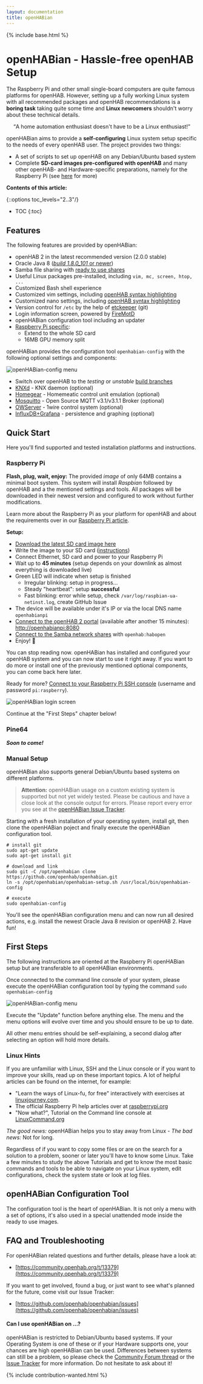 ```yaml
---
layout: documentation
title: openHABian
---
```


{% include base.html %}

# openHABian - Hassle-free openHAB Setup

The Raspberry Pi and other small single-board computers are quite famous platforms for openHAB.
However, setting up a fully working Linux system with all recommended packages and openHAB recommendations is a **boring task** taking quite some time and **Linux newcomers** shouldn't worry about these technical details.

<p style="text-align:center;"><q>A home automation enthusiast doesn't have to be a Linux enthusiast!</q></p>

openHABian aims to provide a **self-configuring** Linux system setup specific to the needs of every openHAB user.
The project provides two things:

* A set of scripts to set up openHAB on any Debian/Ubuntu based system
* Complete **SD-card images pre-configured with openHAB** and many other openHAB- and Hardware-specific preparations, namely for the Raspberry Pi (see [here](TODO) for more)

**Contents of this article:**

{::options toc_levels="2..3"/}

* TOC
{:toc}

## Features

The following features are provided by openHABian:

* openHAB 2 in the latest recommended version (2.0.0 stable)
* Oracle Java 8 ([*build 1.8.0_101* or newer](https://launchpad.net/~webupd8team/+archive/ubuntu/java?field.series_filter=xenial))
* Samba file sharing with [ready to use shares](http://docs.openhab.org/installation/linux.html#mounting-locally)
* Useful Linux packages pre-installed, including `vim, mc, screen, htop, ...`
* Customized Bash shell experience
* Customized vim settings, including [openHAB syntax highlighting](https://github.com/cyberkov/openhab-vim)
* Customized nano settings, including [openHAB syntax highlighting](https://github.com/airix1/openhabnano)
* Version control for `/etc` by the help of [etckeeper](http://etckeeper.branchable.com) (git)
* Login information screen, powered by [FireMotD](https://github.com/willemdh/FireMotD)
* openHABian configuration tool including an updater
* [Raspberry Pi specific](rasppi.html):
  * Extend to the whole SD card
  * 16MB GPU memory split

openHABian provides the configuration tool `openhabian-config` with the following optional settings and components:

![openHABian-config menu](images/openHABian-config.png)

* Switch over openHAB to the *testing* or *unstable* [build branches](https://bintray.com/openhab/apt-repo2/openhab2)
* [KNXd](http://michlstechblog.info/blog/raspberry-pi-eibknx-ip-gateway-and-router-with-knxd) - KNX daemon (optional)
* [Homegear](https://www.homegear.eu/index.php/Main_Page) - Homemeatic control unit emulation (optional)
* [Mosquitto](http://mosquitto.org/) - Open Source MQTT v3.1/v3.1.1 Broker (optional)
* [OWServer](http://owfs.org/index.php?page=owserver_protocol) - 1wire control system (optional)
* [InfluxDB+Grafana](https://community.openhab.org/t/influxdb-grafana-persistence-and-graphing/13761/1) - persistence and graphing (optional)

## Quick Start

Here you'll find supported and tested installation platforms and instructions.

### Raspberry Pi

**Flash, plug, wait, enjoy:** The provided *image* of only 64MB contains a minimal boot system.
This system will install *Raspbian* followed by openHAB and a the mentioned settings and tools.
All packages will be downloaded in their newest version and configured to work without further modifications.

Learn more about the Raspberry Pi as your platform for openHAB and about the requirements over in our [Raspberry Pi article](rasppi.html).

**Setup:**

* [Download the latest SD card image here](https://github.com/ThomDietrich/openhabian/releases)
* Write the image to your SD card ([instructions](https://www.raspberrypi.org/documentation/installation/installing-images/README.md))
* Connect Ethernet, SD card and power to your Raspberry Pi
* Wait up to **45 minutes** (setup depends on your downlink as almost everything is downloaded live)
* Green LED will indicate when setup is finished
  * Irregular blinking: setup in progress...
  * Steady "heartbeat": setup **successful**
  * Fast blinking: error while setup, check `/var/log/raspbian-ua-netinst.log`, create GitHub Issue
* The device will be available under it's IP or via the local DNS name `openhabianpi`
* [Connect to the openHAB 2 portal](http://docs.openhab.org/configuration/packages.html) (available after another 15 minutes): [http://openhabianpi:8080](http://openhabianpi:8080)
* [Connect to the Samba network shares](http://docs.openhab.org/installation/linux.html#mounting-locally) with `openhab:habopen`
* Enjoy! 🎉

You can stop reading now.
openHABian has installed and configured your openHAB system and you can now start to use it right away.
If you want to do more or install one of the previously mentioned optional components, you can come back here later.

Ready for more?
[Connect to your Raspberry Pi SSH console](https://www.raspberrypi.org/documentation/remote-access/ssh/windows.md) (username and password `pi:raspberry`).

![openHABian login screen](images/openHABian-SSH-MotD.png)

Continue at the "First Steps" chapter below!

### Pine64

***Soon to come!***

### Manual Setup

openHABian also supports general Debian/Ubuntu based systems on different platforms.

> **Attention:**
> openHABian usage on a custom existing system is supported but not yet widely tested.
> Please be cautious and have a close look at the console output for errors.
> Please report every error you see at the [openHABian Issue Tracker](https://github.com/openhab/openhabian/issues).

Starting with a fresh installation of your operating system, install git, then clone the openHABian poject and finally execute the openHABian configuration tool.

```shell
# install git
sudo apt-get update
sudo apt-get install git

# download and link
sudo git -C /opt/openhabian clone https://github.com/openhab/openhabian.git
ln -s /opt/openhabian/openhabian-setup.sh /usr/local/bin/openhabian-config

# execute
sudo openhabian-config
```

You'll see the openHABian configuration menu and can now run all desired actions, e.g. install the newest Oracle Java 8 revision or openHAB 2.
Have fun!

## First Steps

The following instructions are oriented at the Raspberry Pi openHABian setup but are transferable to all openHABian environments.

Once connected to the command line console of your system, please execute the openHABian configuration tool by typing the command `sudo openhabian-config`

![openHABian-config menu](images/openHABian-config.png)

Execute the "Update" function before anything else. The menu and the menu options will evolve over time and you should ensure to be up to date.

All other menu entries should be self-explaining, a second dialog after selecting an option will hold more details.

### Linux Hints

If you are unfamiliar with Linux, SSH and the Linux console or if you want to improve your skills, read up on these important topics.
A lot of helpful articles can be found on the internet, for example:

* "Learn the ways of Linux-fu, for free" interactively with exercises at [linuxjourney.com](https://linuxjourney.com).
* The official Raspberry Pi help articles over at [raspberrypi.org](https://www.raspberrypi.org/help)
* "Now what?", Tutorial on the Command line console at [LinuxCommand.org](http://linuxcommand.org/index.php)

*The good news:* openHABian helps you to stay away from Linux - *The bad news:* Not for long.

Regardless of if you want to copy some files or are on the search for a solution to a problem, sooner or later you'll have to know some Linux.
Take a few minutes to study the above Tutorials and get to know the most basic commands and tools to be able to navigate on your Linux system, edit configurations, check the system state or look at log files.

## openHABian Configuration Tool

The configuration tool is the heart of openHABian.
It is not only a menu with a set of options, it's also used in a special unattended mode inside the ready to use images.

## FAQ and Troubleshooting

For openHABian related questions and further details, please have a look at:

* [https://community.openhab.org/t/13379](https://community.openhab.org/t/13379)

If you want to get involved, found a bug, or just want to see what's planned for the future, come visit our Issue Tracker:

* [https://github.com/openhab/openhabian/issues](https://github.com/openhab/openhabian/issues)

#### Can I use openHABian on ...?

openHABian is restricted to Debian/Ubuntu based systems.
If your Operating System is one of these or if your Hardware supports one, your chances are high openHABian can be used.
Differences between systems can still be a problem, so please check the [Community Forum thread](https://community.openhab.org/t/13379) or the [Issue Tracker](https://github.com/openhab/openhabian/issues) for more information.
Do not hesitate to ask about it!



{% include contribution-wanted.html %}
